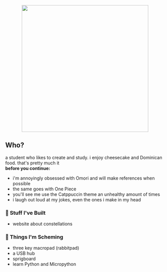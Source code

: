  <p align="center">
  <img src="https://raw.githubusercontent.com/catppuccin/catppuccin/main/assets/palette/macchiato.png" width="400" />
</p>

## Who?
a student who likes to create and study. i enjoy cheesecake and Dominican food. that's pretty much it
<br>__before you continue:__
- i'm annoyingly obsessed with Omori and will make references when possible
- the same goes with One Piece
- you'll see me use the Catppuccin theme an unhealthy amount of times
- i laugh out loud at my jokes, even the ones i make in my head

### 🌌 Stuff I've Built
- website about constellations

### 🔮 Things I'm Scheming
- three key macropad (rabbitpad)
- a USB hub
- sprigboard
- learn Python and Micropython

